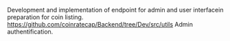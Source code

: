 Development and implementation of endpoint for admin and user interfacein preparation for coin listing.
https://github.com/coinratecap/Backend/tree/Dev/src/utils
Admin authentification.
